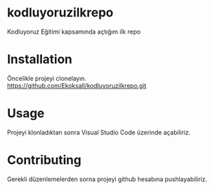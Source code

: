 # kodluyoruzilkrepo
Kodluyoruz Eğitimi kapsamında açtığım ilk repo

# Installation
Öncelikle projeyi clonelayın.
https://github.com/Ekoksall/kodluyoruzilkrepo.git

# Usage
Projeyi klonladıktan sonra Visual Studio Code üzerinde açabiliriz.

# Contributing
Gerekli düzenlemelerden sorna projeyi github hesabına pushlayabiliriz.
